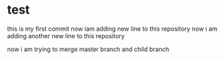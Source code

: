 # test
this is my first commit
now iam adding new line to this repository
now i am adding another new line to this repository

now i am trying to merge master branch and child branch
